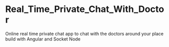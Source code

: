# Real_Time_Private_Chat_With_Doctor
Online real time private chat app to chat with the doctors around your place build with Angular and Socket Node
